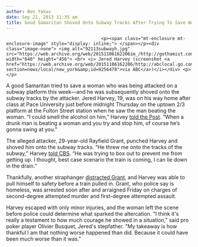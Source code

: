```yaml
---
author: Ben Yakas
date: Sep 21, 2013 11:35 am
title: Good Samaritan Shoved Onto Subway Tracks After Trying To Save Woman From Attacker
---
```


	
										<p><span class="mt-enclosure mt-enclosure-image" style="display: inline;"> </span></p><div class="image-none"> <img alt="92113subwayh.jpg" src="https://web.archive.org/web/20151106162206im_/http://gothamist.com/attachments/byakas/92113subwayh.jpg" width="640" height="456"> <br> <i> Jered Harvey (screenshot <a href="https://web.archive.org/web/20151106162206/http://abclocal.go.com/wabc/story?section=news/local/new_york&amp;id=9256478">via ABC</a>)</i></div> <p></p>

<p>A good Samaritan tried to save a woman who was being attacked on a subway platform this week&#x2014;and he was subsequently shoved onto the subway tracks by the attacker. Jered Harvey, 19, was on his way home after class at Pace University just before midnight Thursday on the uptown 2/3 platform at the Fulton Street station when he saw the man beating the woman. &#x201C;I could smell the alcohol on him,&#x201D; Harvey <a href="https://web.archive.org/web/20151106162206/http://nypost.com/2013/09/21/subway-samaritan-ok-after-being-shoved-on-tracks/">told the Post</a>. &#x201C;When a drunk man is beating a woman and you try and stop him, of course he&#x2019;s gonna swing at you.&#x201D;</p>

<p>The alleged attacker, 29-year-old Rayfield Grant, punched Harvey and shoved him onto the subway tracks. &#x201C;He threw me onto the tracks of the subway,&#x201D; Harvey <a href="https://web.archive.org/web/20151106162206/http://newyork.cbslocal.com/2013/09/20/college-student-risk-his-life-to-stop-brutal-crime-at-fulton-street-subway-stop/">told CBS</a>. &#x201C;He was trying to box out to prevent me from getting up. I thought, best case scenario the train is coming, I can lie down in the drain.&#x201D;</p>

<p>Thankfully, another straphanger <a href="https://web.archive.org/web/20151106162206/http://abclocal.go.com/wabc/story?section=news/local/new_york&amp;id=9256478">distracted Grant</a>, and Harvey was able to pull himself to safety before a train pulled in. Grant, who police say is homeless, was arrested soon after and arraigned Friday on charges of second-degree attempted murder and first-degree attempted assault. </p>

<p>Harvey escaped with only minor injuries, and the woman left the scene before police could determine what sparked the altercation. &quot;I think it&apos;s really a testament to how much courage he showed in a situation,&quot; said pro poker player Olivier Busquet, Jered&apos;s stepfather. &quot;My takeaway is how thankful I am that nothing worse happened than did. Because it could have been much worse than it was.&quot;</p>					
										
									
				